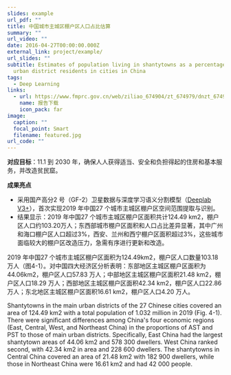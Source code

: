 ```yaml
---
slides: example
url_pdf: ""
title: 中国城市主城区棚户区人口占比估算
summary: ""
url_video: ""
date: 2016-04-27T00:00:00.000Z
external_link: project/example/
url_slides: ""
subtitle: Estimates of population living in shantytowns as a percentage of main
  urban district residents in cities in China
tags:
  - Deep Learning
links:
  - url: https://www.fmprc.gov.cn/web/ziliao_674904/zt_674979/dnzt_674981/qtzt/2030kcxfzyc_686343/P020200927634068540177.pdf
    name: 报告下载
    icon_pack: far
image:
  caption: ""
  focal_point: Smart
  filename: featured.jpg
url_code: ""
---
```

**对应目标**：11.1 到 2030 年，确保人人获得适当、安全和负担得起的住房和基本服务，并改造贫民窟。

**成果亮点**

* 采用国产高分2 号（GF-2）卫星数据与深度学习语义分割模型（[Deeplab V3+](https://github.com/HaoweiGis/Assessing-Urban-Sustainability)），首次实现2019 年中国27 个城市主城区棚户区空间范围提取与识别。
* 结果显示：2019 年中国27 个城市主城区棚户区面积共计124.49 km2，棚户区人口约103.20万人；东西部城市棚户区面积和人口占比差异显著，其中广州和海口棚户区人口超过3%，西安、兰州和西宁棚户区面积超过3%，这些城市面临较大的棚户区改造压力，急需有序进行更新和改造。

2019 年中国27 个城市主城区棚户区面积为124.49km2，棚户区人口数量103.18 万人（图4-1）。对中国四大经济区分析表明：东部地区主城区棚户区面积为44.06km2，棚户区人口57.83 万人；中部地区主城区棚户区面积21.48 km2，棚户区人口18.29 万人；西部地区主城区棚户区面积42.34 km2，棚户区人口22.86 万人；东北地区主城区棚户区面积16.61 km2，棚户区人口4.20 万人。

Shantytowns in the main urban districts of the 27 Chinese cities covered an area of 124.49 km2 with a total population of 1.032 million in 2019 (Fig. 4-1). There were significant differences among China's four economic regions (East, Central, West, and Northeast China) in the proportions of AST and PST to those of main urban districts. Specifically, East China had the largest shantytown areas of 44.06 km2 and 578 300 dwellers. West China ranked second, with 42.34 km2 in area and 228 600 dwellers. The shantytowns in Central China covered an area
of 21.48 km2 with 182 900 dwellers, while those in Northeast China were 16.61 km2 and had 42 000 people.